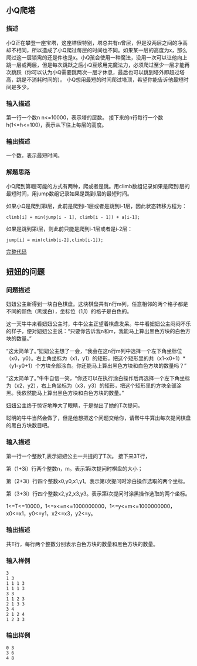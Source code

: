 ## 小Q爬塔

### 描述

小Q正在攀登一座宝塔，这座塔很特别，塔总共有n曾层，但是没两层之间的净高却不相同，所以造成了小Q爬过每层的时间也不同。如果某一层的高度为x，那么爬过这一层锁需的还是件也是x。小Q孩会使用一种魔法，没用一次可以让他向上跳一层或两层，但是每次跳跃之后小Q豆浆用完魔法力，必须爬过至少一层才能再次跳跃（你可以认为小Q需要跳两次一层才休息，最后也可以跳到塔外即超过塔高，跳是不消耗时间的）。
小Q想用最短的时间爬过塔顶，希望你能告诉他最短时间是多少。

### 输入描述

第一行一个数n n<=10000，表示塔的层数。
接下来的n行每行一个数h(1<=h<=100)，表示从下往上每层的高度。

### 输出描述
一个数，表示最短时间。

### 解题思路

小Q爬到第i层可能的方式有两种，爬或者是跳。用climb数组记录如果是爬到i层的最短时间，用jump数组记录如果是跳到i层的最短时间。

如果小Q是爬到第i层，此前是爬到i-1层或者是跳到i-1层，因此状态转移方程为：

	climb[i] = min(jump[i - 1], climb[i - 1]) + a[i-1];

如果是跳到第i层，则此前只能是爬到i-1层或者是i-2层：
	
	jump[i] = min(climb[i-2],climb[i-1]);

[完整代码](https://github.com/traviszeng/techInterviewCode/blob/master/Tencent/tencent1.cpp)

## 妞妞的问题

### 问题描述 

妞妞公主新得到一块白色棋盘。这块棋盘共有n行m列，任意相邻的两个格子都是不同的颜色（黑或白），坐标位（1,1）的格子是白色的。

这一天牛牛来看妞妞公主时，牛牛公主正望着棋盘发呆。牛牛看妞妞公主闷闷不乐的样子，便对妞妞公主说：“只要你告诉我n和m，我能马上算出黑色方块的白色方块的数量。”

“这太简单了。”妞妞公主想了一会，“我会在这n行m列中选择一个左下角坐标位（x0，y0）。右上角坐标为（x1，y1）的矩形，把这个矩形里的共（x1-x0+1）*（y1-y0+1）个方块全部涂白。你还能马上算出黑色方块和白色方块的数量吗？”

“这太简单了。”牛牛自信一笑，“你还可以在执行涂白操作后再选择一个左下角坐标为（x2，y2），右上角坐标为（x3，y3）的矩形，把这个矩形里的方块全部涂黑。我依然能马上算出黑色方块和白色方块的数量。”

妞妞公主终于惊讶地睁大了眼睛，于是抛出了她的T次提问。

聪明的牛牛当然会做了，但是他想把这个问题交给你，请帮牛牛算出每次提问棋盘的黑白方块数目吧。

### 输入描述

第一行一个整数T,表示妞妞公主一共提问了T次。
接下来3T行，

第（1+3i）行两个整数n，m。表示第i次提问时棋盘的大小；

第（2+3i）行四个整数x0,y0,x1,y1。表示第i次提问时涂白操作选取的两个坐标。

第（3+3i）行四个整数x2,y2,x3,y3。表示第i次提问时涂黑操作选取的两个坐标。

1<=T<=10000，1<=x<=n<=1000000000，1<=y<=m<=1000000000，x0<=x1，y0<=y1，x2<=x3，y2<=y。

### 输出描述

共T行，每行两个整数分别表示白色方块的数量和黑色方块的数量。

### 输入样例
	
	3
	1 3
	1 1 1 3
	1 1 1 3
	3 3
	1 1 2 3
	2 1 3 3
	3 4
	2 1 2 4
	1 2 3 3

### 输出样例

	0 3
	3 6
	4 8

### 